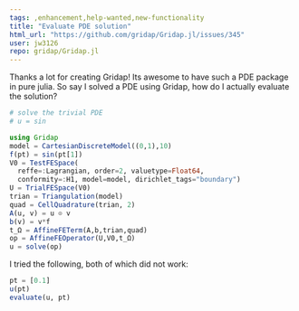 ```yaml
---
tags: ,enhancement,help-wanted,new-functionality
title: "Evaluate PDE solution"
html_url: "https://github.com/gridap/Gridap.jl/issues/345"
user: jw3126
repo: gridap/Gridap.jl
---
```


Thanks a lot for creating Gridap! Its awesome to have such a PDE package in pure julia. So say I solved a PDE using Gridap, 
how do I actually evaluate the solution?

```julia
# solve the trivial PDE
# u = sin

using Gridap
model = CartesianDiscreteModel((0,1),10)
f(pt) = sin(pt[1])
V0 = TestFESpace(
  reffe=:Lagrangian, order=2, valuetype=Float64,
  conformity=:H1, model=model, dirichlet_tags="boundary")
U = TrialFESpace(V0)
trian = Triangulation(model)
quad = CellQuadrature(trian, 2)
A(u, v) = u ⊙ v
b(v) = v*f
t_Ω = AffineFETerm(A,b,trian,quad)
op = AffineFEOperator(U,V0,t_Ω)
u = solve(op)
```
I tried the following, both of which did not work:
```julia
pt = [0.1]
u(pt)
evaluate(u, pt)
```